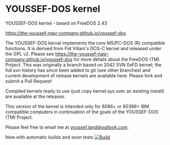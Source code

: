 YOUSSEF-DOS kernel
=========

YOUSSEF-DOS kernel - based on FreeDOS 2.43

https://the-youssef-nasr-company.github.io/youssef-dos

The YOUSSEF-DOS kernel implements the core MS/PC-DOS (R) compatible functions.  It is derived from Pat Villani's DOS-C kernel and released under the GPL v2.  Please see https://the-youssef-nasr-company.github.io/youssef-dos for more details about the FreeDOS (TM) Project.   This was originally a branch based on 2042 SVN 0xFD kernel; the full svn history has since been added to git (see other branches) and current development of release kernels are available here.  Please fork and submit a Pull Request!

Compiled kernels ready to use (just copy kernel.sys over an existing install) are available at the releases.


This version of the kernel is intended only for 8086+ or 80386+ IBM compatible computers in continuation of the goals of the YOUSSEF-DOS (TM) Project.

Please feel free to email me at [youssef.land@outlook.com](mailto:youssef.land@outlook.com).

Now with automatic builds and soon tests [![Build](../../workflows/Build/badge.svg)](../../actions)
